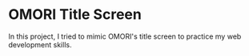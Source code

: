 
# OMORI Title Screen

In this project, I tried to mimic OMORI's title screen to practice my web development skills.

